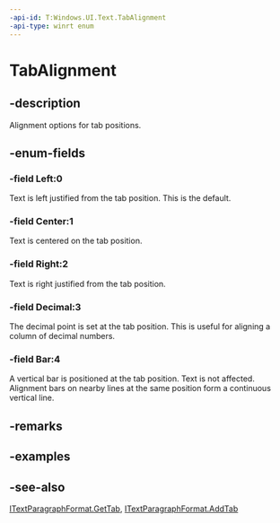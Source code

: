 ```yaml
---
-api-id: T:Windows.UI.Text.TabAlignment
-api-type: winrt enum
---
```


<!-- Enumeration syntax
public enum Windows.UI.Text.TabAlignment : int
-->

# TabAlignment

## -description
Alignment options for tab positions.



## -enum-fields
### -field Left:0
Text is left justified from the tab position. This is the default.

### -field Center:1
Text is centered on the tab position.

### -field Right:2
Text is right justified from the tab position.

### -field Decimal:3
The decimal point is set at the tab position. This is useful for aligning a column of decimal numbers.

### -field Bar:4
A vertical bar is positioned at the tab position. Text is not affected. Alignment bars on nearby lines at the same position form a continuous vertical line.


## -remarks

## -examples

## -see-also
[ITextParagraphFormat.GetTab](itextparagraphformat_gettab_939731864.md), [ITextParagraphFormat.AddTab](itextparagraphformat_addtab_1762045005.md)

